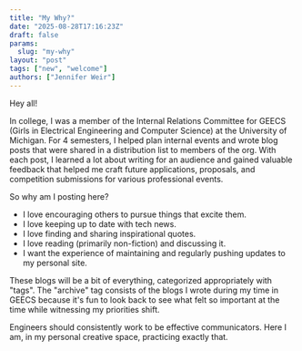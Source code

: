 ```yaml
---
title: "My Why?"
date: "2025-08-28T17:16:23Z"
draft: false
params:
  slug: "my-why"
layout: "post"
tags: ["new", "welcome"]
authors: ["Jennifer Weir"]
---
```


Hey all!

In college, I was a member of the Internal Relations Committee for GEECS (Girls in Electrical Engineering and Computer Science) at the University of Michigan. For 4 semesters, I helped plan internal events and wrote blog posts that were shared in a distribution list to members of the org. With each post, I learned a lot about writing for an audience and gained valuable feedback that helped me craft future applications, proposals, and competition submissions for various professional events.

So why am I posting here?

- I love encouraging others to pursue things that excite them.
- I love keeping up to date with tech news.
- I love finding and sharing inspirational quotes.
- I love reading (primarily non-fiction) and discussing it.
- I want the experience of maintaining and regularly pushing updates to my personal site.

These blogs will be a bit of everything, categorized appropriately with "tags". The "archive" tag consists of the blogs I wrote during my time in GEECS because it's fun to look back to see what felt so important at the time while witnessing my priorities shift.

Engineers should consistently work to be effective communicators. Here I am, in my personal creative space, practicing exactly that.
